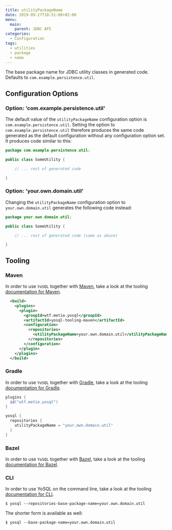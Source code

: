 ```yaml
---
title: utilityPackageName
date: 2019-09-27T18:51:08+02:00
menu:
  main:
    parent: JDBC API
categories:
  - Configuration
tags:
  - utilities
  - package
  - name
---
```


The base package name for JDBC utility classes in generated code. Defaults to `com.example.persistence.util`.

## Configuration Options

### Option: 'com.example.persistence.util'

The default value of the `utilityPackageName` configuration option is `com.example.persistence.util`. Setting the option to `com.example.persistence.util` therefore produces the same code generated as the default configuration without any configuration option set. It produces code similar to this:

```java
package com.example.persistence.util;

public class SomeUtility {

    // ... rest of generated code

}
```

### Option: 'your.own.domain.util'

Changing the `utilityPackageName` configuration option to `your.own.domain.util` generates the following code instead:

```java
package your.own.domain.util;

public class SomeUtility {

    // ... rest of generated code (same as above)

}
```

## Tooling

### Maven

In order to use `YoSQL` together with [Maven](https://maven.apache.org/), take a look at the tooling [documentation
for Maven](../../tooling/maven).

```xml
  <build>
    <plugins>
      <plugin>
        <groupId>wtf.metio.yosql</groupId>
        <artifactId>yosql-tooling-maven</artifactId>
        <configuration>
          <repositories>
            <utilityPackageName>your.own.domain.util</utilityPackageName>
          </repositories>
        </configuration>
      </plugin>
    </plugins>
  </build>
```

### Gradle

In order to use `YoSQL` together with [Gradle](https://gradle.org/), take a look at the tooling [documentation for Gradle](../../tooling/gradle).

```groovy
plugins {
  id("wtf.metio.yosql")
}

yosql {
  repositories {
    utilityPackageName = "your.own.domain.util"
  }
}
```

### Bazel

In order to use `YoSQL` together with [Bazel](https://bazel.build/), take a look at the tooling [documentation for
Bazel](../../tooling/bazel).

### CLI

In order to use YoSQL on the command line, take a look at the tooling [documentation for CLI](../../tooling/cli).

```shell
$ yosql --repositories-base-package-name=your.own.domain.util
```

The shorter form is available as well:

```shell
$ yosql --base-package-name=your.own.domain.util
```
